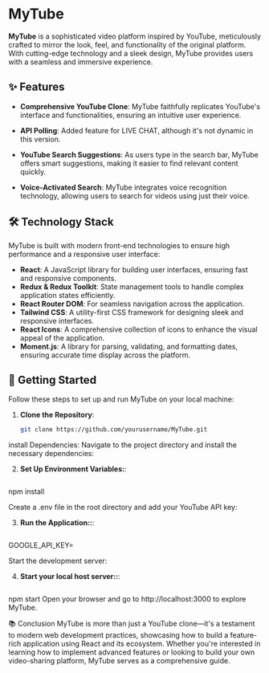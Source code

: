 # MyTube

**MyTube** is a sophisticated video platform inspired by YouTube, meticulously crafted to mirror the look, feel, and functionality of the original platform. With cutting-edge technology and a sleek design, MyTube provides users with a seamless and immersive experience.

## ✨ Features

- **Comprehensive YouTube Clone**: MyTube faithfully replicates YouTube's interface and functionalities, ensuring an intuitive user experience.
  
- **API Polling**: Added feature for LIVE CHAT, although it's not dynamic in this version.
  
- **YouTube Search Suggestions**: As users type in the search bar, MyTube offers smart suggestions, making it easier to find relevant content quickly.

- **Voice-Activated Search**: MyTube integrates voice recognition technology, allowing users to search for videos using just their voice.



## 🛠️ Technology Stack

MyTube is built with modern front-end technologies to ensure high performance and a responsive user interface:

- **React**: A JavaScript library for building user interfaces, ensuring fast and responsive components.
- **Redux & Redux Toolkit**: State management tools to handle complex application states efficiently.
- **React Router DOM**: For seamless navigation across the application.
- **Tailwind CSS**: A utility-first CSS framework for designing sleek and responsive interfaces.
- **React Icons**: A comprehensive collection of icons to enhance the visual appeal of the application.
- **Moment.js**: A library for parsing, validating, and formatting dates, ensuring accurate time display across the platform.

## 🚀 Getting Started

Follow these steps to set up and run MyTube on your local machine:

1. **Clone the Repository**:  
   ```bash
   git clone https://github.com/yourusername/MyTube.git
install Dependencies:
Navigate to the project directory and install the necessary dependencies:

2. **Set Up Environment Variables:**:  
   ```bash
npm install

Create a .env file in the root directory and add your YouTube API key:

3. **Run the Application::**:  
   ```bash
GOOGLE_API_KEY=<your-api-key>

Start the development server:

4. **Start your local host server::**:  
   ```bash
npm start
Open your browser and go to http://localhost:3000 to explore MyTube.

📚 Conclusion
MyTube is more than just a YouTube clone—it's a testament to modern web development practices, showcasing how to build a feature-rich application using React and its ecosystem. Whether you're interested in learning how to implement advanced features or looking to build your own video-sharing platform, MyTube serves as a comprehensive guide.